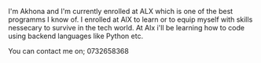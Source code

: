 I'm Akhona and I'm currently enrolled at ALX which is one of the best programms I know of. I enrolled at AlX to learn or to equip myself with skills nessecary to survive in the tech world. At Alx i'll be learning how to code using backend languages like Python etc.

You can contact me on; 0732658368
